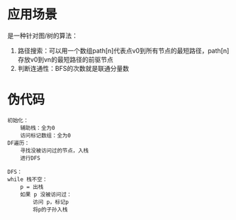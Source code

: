 # 应用场景 
是一种针对图/树的算法：
1. 路径搜索：可以用一个数组path[n]代表点v0到所有节点的最短路径，path[n] 存放v0到vn的最短路径的前驱节点
2. 判断连通性：BFS的次数就是联通分量数

# 伪代码
```
初始化：
    辅助栈：全为0
    访问标记数组：全为0
DF遍历：
    寻找没被访问过的节点，入栈
    进行DFS

DFS：
while 栈不空：
    p = 出栈
    如果 p 没被访问过：
        访问 p，标记p
        将p的子孙入栈

```

